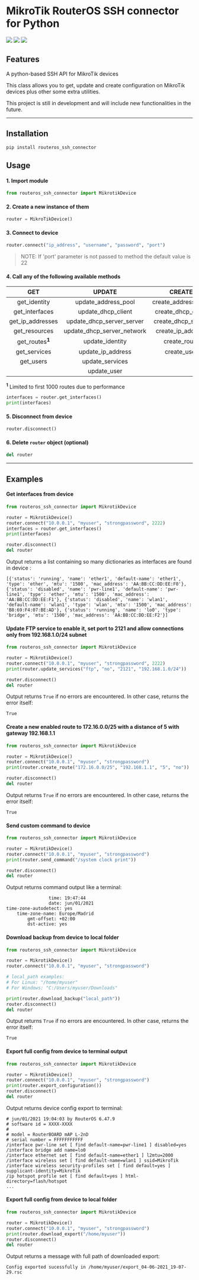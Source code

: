 # MikroTik RouterOS SSH connector for Python

<div>
    <a href="https://github.com/d4vidcn/routeros_ssh_connector/blob/master/LICENSE"><img src="https://svgshare.com/i/Xt6.svg" /></a>
    <a href="https://pypi.org/project/routeros-ssh-connector/"><img src="https://svgshare.com/i/Xrn.svg" /></a>
    <img src="https://svgshare.com/i/XtH.svg" />
</div>


## Features
A python-based SSH API for MikroTik devices

This class allows you to get, update and create configuration on MikroTik devices plus other some extra utilities.

This project is still in development and will include new functionalities in the future.

***

## Installation
    pip install routeros_ssh_connector


## Usage

#### 1. Import module
```python
from routeros_ssh_connector import MikrotikDevice
```

#### 2.  Create a new instance of them
```python
router = MikroTikDevice()
```

#### 3.  Connect to device
```python
router.connect("ip_address", "username", "password", "port")
```
> NOTE: If 'port' parameter is not passed to method the default value is 22

#### 4. Call any of the following available methods

**GET**                     |           **UPDATE**          |         **CREATE**        |      **TOOLS**
:--------------------------:|:-----------------------------:|:-------------------------:|:-------------------:
get_identity                | update_address_pool           | create_address_pool       | make_backup
get_interfaces              | update_dhcp_client            | create_dhcp_client        | download_backup
get_ip_addresses            | update_dhcp_server_server     | create_dhcp_server        | download_export
get_resources               | update_dhcp_server_network    | create_ip_address         | enable_cloud_dns
get_routes<sup>**1**</sup>  | update_identity               | create_route              | export_configuration
get_services                | update_ip_address             | create_user               | send_command
get_users                   | update_services               |                           |
                            | update_user                   |                           |

<sup>**1**</sup> Limited to first 1000 routes due to performance

```python
interfaces = router.get_interfaces()
print(interfaces)
```

#### 5.  Disconnect from device
```python
router.disconnect()
```

#### 6.  Delete `router` object (optional)
```python
del router
```
***

## Examples

#### Get interfaces from device
```python
from routeros_ssh_connector import MikrotikDevice

router = MikrotikDevice()
router.connect("10.0.0.1", "myuser", "strongpassword", 2222)
interfaces = router.get_interfaces()
print(interfaces)

router.disconnect()
del router
```
Output returns a list containing so many dictionaries as interfaces are found in device :

    [{'status': 'running', 'name': 'ether1', 'default-name': 'ether1', 'type': 'ether', 'mtu': '1500', 'mac_address': 'AA:BB:CC:DD:EE:F0'}, {'status': 'disabled', 'name': 'pwr-line1', 'default-name': 'pwr-line1', 'type': 'ether', 'mtu': '1500', 'mac_address': 'AA:BB:CC:DD:EE:F1'}, {'status': 'disabled', 'name': 'wlan1', 'default-name': 'wlan1', 'type': 'wlan', 'mtu': '1500', 'mac_address': 'B8:69:F4:07:BE:AD'}, {'status': 'running', 'name': 'lo0', 'type': 'bridge', 'mtu': '1500', 'mac_address': 'AA:BB:CC:DD:EE:F2'}]

#### Update FTP service to enable it, set port to 2121 and allow connections only from 192.168.1.0/24 subnet
```python
from routeros_ssh_connector import MikrotikDevice

router = MikrotikDevice()
router.connect("10.0.0.1", "myuser", "strongpassword", 2222)
print(router.update_services("ftp", "no", "2121", "192.168.1.0/24"))

router.disconnect()
del router
```

Output returns `True` if no errors are encountered. In other case, returns the error itself:

    True

#### Create a new enabled route to 172.16.0.0/25 with a distance of 5 with gateway 192.168.1.1
```python
from routeros_ssh_connector import MikrotikDevice

router = MikrotikDevice()
router.connect("10.0.0.1", "myuser", "strongpassword")
print(router.create_route("172.16.0.0/25", "192.168.1.1", "5", "no"))

router.disconnect()
del router
```

Output returns `True` if no errors are encountered. In other case, returns the error itself:

    True

#### Send custom command to device
```python
from routeros_ssh_connector import MikrotikDevice

router = MikrotikDevice()
router.connect("10.0.0.1", "myuser", "strongpassword")
print(router.send_command("/system clock print"))

router.disconnect()
del router
```

Output returns command output like a terminal:

                    time: 19:47:44
                    date: jun/01/2021
    time-zone-autodetect: yes
        time-zone-name: Europe/Madrid
            gmt-offset: +02:00
            dst-active: yes

#### Download backup from device to local folder
```python
from routeros_ssh_connector import MikrotikDevice

router = MikrotikDevice()
router.connect("10.0.0.1", "myuser", "strongpassword")

# local_path examples:
# For Linux: "/home/myuser"
# For Windows: "C:/Users/myuser/Downloads"

print(router.download_backup("local_path"))
router.disconnect()
del router
```

Output returns `True` if no errors are encountered. In other case, returns the error itself:

    True


#### Export full config from device to terminal output
```python
from routeros_ssh_connector import MikrotikDevice

router = MikrotikDevice()
router.connect("10.0.0.1", "myuser", "strongpassword")
print(router.export_configuration())
router.disconnect()
del router
```

Output returns device config export to terminal:

    # jun/01/2021 19:04:03 by RouterOS 6.47.9
    # software id = XXXX-XXXX
    #
    # model = RouterBOARD mAP L-2nD
    # serial number = FFFFFFFFFFF
    /interface pwr-line set [ find default-name=pwr-line1 ] disabled=yes
    /interface bridge add name=lo0
    /interface ethernet set [ find default-name=ether1 ] l2mtu=2000
    /interface wireless set [ find default-name=wlan1 ] ssid=MikroTik
    /interface wireless security-profiles set [ find default=yes ] supplicant-identity=MikroTik
    /ip hotspot profile set [ find default=yes ] html-directory=flash/hotspot
    ...

#### Export full config from device to local folder
```python
from routeros_ssh_connector import MikrotikDevice

router = MikrotikDevice()
router.connect("10.0.0.1", "myuser", "strongpassword")
print(router.download_export("/home/myuser"))
router.disconnect()
del router
```

Output returns a message with full path of downloaded export:

    Config exported sucessfully in /home/myuser/export_04-06-2021_19-07-29.rsc